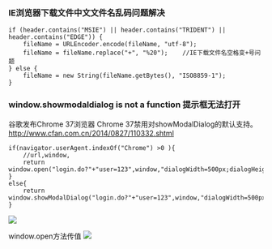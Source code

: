 ### IE浏览器下载文件中文文件名乱码问题解决

```
if (header.contains("MSIE") || header.contains("TRIDENT") || header.contains("EDGE")) {
    fileName = URLEncoder.encode(fileName, "utf-8");
    fileName = fileName.replace("+", "%20");    //IE下载文件名空格变+号问题
} else {
    fileName = new String(fileName.getBytes(), "ISO8859-1");
}

```

### window.showmodaldialog is not a function 提示框无法打开
谷歌发布Chrome 37浏览器
Chrome 37禁用对showModalDialog的默认支持。
http://www.cfan.com.cn/2014/0827/110332.shtml

```
if(navigator.userAgent.indexOf("Chrome") >0 ){
    //url,window,
    return  window.open("login.do?"+"user=123",window,"dialogWidth=500px;dialogHeight=400px");
}
else{
    return window.showModalDialog("login.do?"+"user=123",window,"dialogWidth=500px;dialogHeight=400px");
}
```

![](https://img2023.cnblogs.com/blog/1231979/202304/1231979-20230419133844481-2109863876.png)


window.open方法传值
![](https://img2023.cnblogs.com/blog/1231979/202304/1231979-20230419133955943-73997278.png)
